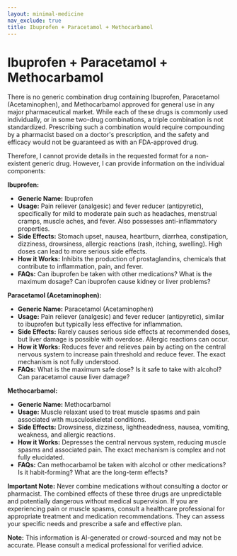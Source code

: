 ```yaml
---
layout: minimal-medicine
nav_exclude: true
title: Ibuprofen + Paracetamol + Methocarbamol
---
```


# Ibuprofen + Paracetamol + Methocarbamol

There is no generic combination drug containing Ibuprofen, Paracetamol (Acetaminophen), and Methocarbamol approved for general use in any major pharmaceutical market.  While each of these drugs is commonly used individually, or in some two-drug combinations, a triple combination is not standardized.  Prescribing such a combination would require compounding by a pharmacist based on a doctor's prescription, and the safety and efficacy would not be guaranteed as with an FDA-approved drug.

Therefore, I cannot provide details in the requested format for a non-existent generic drug.  However, I can provide information on the individual components:


**Ibuprofen:**

* **Generic Name:** Ibuprofen
* **Usage:**  Pain reliever (analgesic) and fever reducer (antipyretic), specifically for mild to moderate pain such as headaches, menstrual cramps, muscle aches, and fever.  Also possesses anti-inflammatory properties.
* **Side Effects:**  Stomach upset, nausea, heartburn, diarrhea, constipation, dizziness, drowsiness, allergic reactions (rash, itching, swelling).  High doses can lead to more serious side effects.
* **How it Works:**  Inhibits the production of prostaglandins, chemicals that contribute to inflammation, pain, and fever.
* **FAQs:**  Can ibuprofen be taken with other medications?  What is the maximum dosage?  Can ibuprofen cause kidney or liver problems?


**Paracetamol (Acetaminophen):**

* **Generic Name:** Paracetamol (Acetaminophen)
* **Usage:** Pain reliever (analgesic) and fever reducer (antipyretic), similar to ibuprofen but typically less effective for inflammation.
* **Side Effects:**  Rarely causes serious side effects at recommended doses, but liver damage is possible with overdose.  Allergic reactions can occur.
* **How it Works:**  Reduces fever and relieves pain by acting on the central nervous system to increase pain threshold and reduce fever. The exact mechanism is not fully understood.
* **FAQs:**  What is the maximum safe dose?  Is it safe to take with alcohol?  Can paracetamol cause liver damage?


**Methocarbamol:**

* **Generic Name:** Methocarbamol
* **Usage:** Muscle relaxant used to treat muscle spasms and pain associated with musculoskeletal conditions.
* **Side Effects:**  Drowsiness, dizziness, lightheadedness, nausea, vomiting, weakness, and allergic reactions.
* **How it Works:**  Depresses the central nervous system, reducing muscle spasms and associated pain.  The exact mechanism is complex and not fully elucidated.
* **FAQs:**  Can methocarbamol be taken with alcohol or other medications?  Is it habit-forming?  What are the long-term effects?


**Important Note:**  Never combine medications without consulting a doctor or pharmacist.  The combined effects of these three drugs are unpredictable and potentially dangerous without medical supervision.  If you are experiencing pain or muscle spasms, consult a healthcare professional for appropriate treatment and medication recommendations. They can assess your specific needs and prescribe a safe and effective plan.


**Note:** This information is AI-generated or crowd-sourced and may not be accurate. Please consult a medical professional for verified advice.